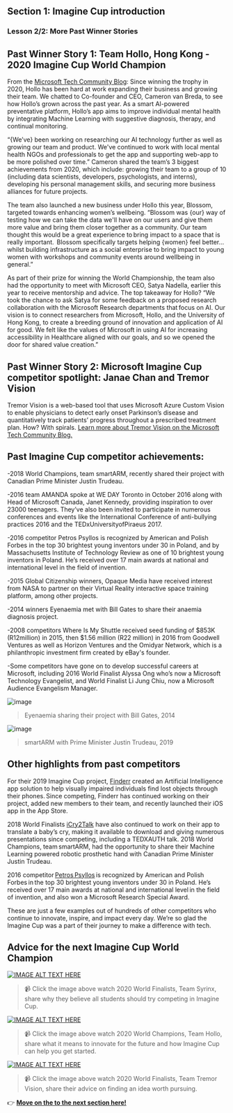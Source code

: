 ## Section 1: Imagine Cup introduction
### Lesson 2/2: More Past Winner Stories

## Past Winner Story 1: Team Hollo, Hong Kong - 2020 Imagine Cup World Champion 

From the [Microsoft Tech Community Blog](https://techcommunity.microsoft.com/t5/student-developer-blog/past-imagine-cup-competitors-where-are-they-now/ba-p/2220213): Since winning the trophy in 2020, Hollo has been hard at work expanding their business and growing their team. We chatted to Co-founder and CEO, Cameron van Breda, to see how Hollo’s grown across the past year. As a smart AI-powered preventative platform, Hollo’s app aims to improve individual mental health by integrating Machine Learning with suggestive diagnosis, therapy, and continual monitoring.  

“{We’ve} been working on researching our AI technology further as well as growing our team and product. We've continued to work with local mental health NGOs and professionals to get the app and supporting web-app to be more polished over time.” Cameron shared the team’s 3 biggest achievements from 2020, which include: growing their team to a group of 10 (including data scientists, developers, psychologists, and interns), developing his personal management skills, and securing more business alliances for future projects.  

The team also launched a new business under Hollo this year, Blossom, targeted towards enhancing women’s wellbeing. “Blossom was {our} way of testing how we can take the data we'll have on our users and give them more value and bring them closer together as a community. Our team thought this would be a great experience to bring impact to a space that is really important.  Blossom specifically targets helping {women} feel better…whilst building infrastructure as a social enterprise to bring impact to young women with workshops and community events around wellbeing in general.” 

As part of their prize for winning the World Championship, the team also had the opportunity to meet with Microsoft CEO, Satya Nadella, earlier this year to receive mentorship and advice. The top takeaway for Hollo? “We took the chance to ask Satya for some feedback on a proposed research collaboration with the Microsoft Research departments that focus on AI. Our vision is to connect researchers from Microsoft, Hollo, and the University of Hong Kong, to create a breeding ground of innovation and application of AI for good. We felt like the values of Microsoft in using AI for increasing accessibility in Healthcare aligned with our goals, and so we opened the door for shared value creation.” 

## Past Winner Story 2: Microsoft Imagine Cup competitor spotlight: Janae Chan and Tremor Vision
Tremor Vision is a web-based tool that uses Microsoft Azure Custom Vision to enable physicians to detect early onset Parkinson’s disease and quantitatively track patients’ progress throughout a prescribed treatment plan. How? With spirals.
[
Learn more about Tremor Vision on the Microsoft Tech Community Blog. ](https://techcommunity.microsoft.com/t5/student-developer-blog/microsoft-imagine-cup-competitor-spotlight-janae-chan-and-tremor/ba-p/1976475)

## Past Imagine Cup competitor achievements:
-2018 World Champions, team smartARM, recently shared their project with Canadian Prime Minister Justin Trudeau. 

-2016 team AMANDA spoke at WE DAY Toronto in October 2016 along with Head of Microsoft Canada, Janet Kennedy, providing inspiration to over 23000 teenagers. They’ve also been invited to participate in numerous conferences and events like the International Conference of anti-bullying practices 2016 and the TEDxUniversityofPiraeus 2017.

-2016 competitor Petros Psyllos is recognized by American and Polish Forbes in the top 30 brightest young inventors under 30 in Poland, and by Massachusetts Institute of Technology Review as one of 10 brightest young inventors in Poland. He’s received over 17 main awards at national and international level in the field of invention. 

-2015 Global Citizenship winners, Opaque Media have received interest from NASA to partner on their Virtual Reality interactive space training platform, among other projects. 

-2014 winners Eyenaemia met with Bill Gates to share their anaemia diagnosis project.  

-2008 competitors Where Is My Shuttle received seed funding of $853K (R12million) in 2015, then $1.56 million (R22 million) in 2016 from Goodwell Ventures as well as Horizon Ventures and the Omidyar Network, which is a philanthropic investment firm created by eBay's founder.

-Some competitors have gone on to develop successful careers at Microsoft, including 2016 World Finalist Alyssa Ong who’s now a Microsoft Technology Evangelist, and World Finalist Li Jung Chiu, now a Microsoft Audience Evangelism Manager.  


![image](https://user-images.githubusercontent.com/87670464/134095959-da775b33-dd5c-4a00-be4f-cd5013e6e184.png)
>Eyenaemia sharing their project with Bill Gates, 2014

![image](https://user-images.githubusercontent.com/87670464/134095986-16d30665-f079-42a3-af1d-f38530a09589.png)
>smartARM with Prime Minister Justin Trudeau, 2019

## Other highlights from past competitors 

For their 2019 Imagine Cup project, [Finderr](https://beacons.page/finderr) created an Artificial Intelligence app solution to help visually impaired individuals find lost objects through their phones. Since competing, Finderr has continued working on their project, added new members to their team, and recently launched their iOS app in the App Store. 

2018 World Finalists [iCry2Talk](http://icry2talk.com/) have also continued to work on their app to translate a baby’s cry, making it available to download and giving numerous presentations since competing, including a TEDXAUTH talk. 2018 World Champions, team smartARM, had the opportunity to share their Machine Learning powered robotic prosthetic hand with Canadian Prime Minister Justin Trudeau.   

2016 competitor [Petros Psyllos](https://petrospsyllos.com/en/achievements) is recognized by American and Polish Forbes in the top 30 brightest young inventors under 30 in Poland. He’s received over 17 main awards at national and international level in the field of invention, and also won a Microsoft Research Special Award.   

These are just a few examples out of hundreds of other competitors who continue to innovate, inspire, and impact every day. We’re so glad the Imagine Cup was a part of their journey to make a difference with tech. 

## Advice for the next Imagine Cup World Champion 


[![IMAGE ALT TEXT HERE](https://img.youtube.com/vi/g6Fb0gwnvDo/0.jpg)](https://www.youtube.com/watch?v=g6Fb0gwnvDo)
> 📹 Click the image above watch 2020 World Finalists, Team Syrinx, share why they believe all students should try competing in Imagine Cup.

[![IMAGE ALT TEXT HERE](https://img.youtube.com/vi/LeDmw-lmUdg/0.jpg)](https://www.youtube.com/watch?v=LeDmw-lmUdg)
> 📹 Click the image above watch 2020 World Champions, Team Hollo, share what it means to innovate for the future and how Imagine Cup can help you get started.

[![IMAGE ALT TEXT HERE](https://img.youtube.com/vi/eFc82A8EOus/0.jpg)](https://www.youtube.com/watch?v=eFc82A8EOus)
> 📹 Click the image above watch 2020 World Finalists, Team Tremor Vision, share their advice on finding an idea worth pursuing.


👉  [**Move on the to the next section here!**](../../2-Building-a-Team/README.md)

